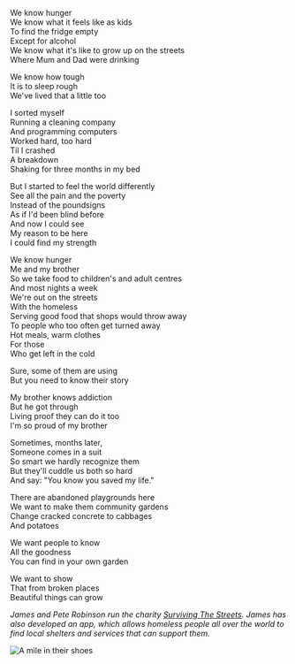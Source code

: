 We know hunger<br />
We know what it feels like as kids<br />
To find the fridge empty<br />
Except for alcohol<br />
We know what it's like to grow up on the streets<br />
Where Mum and Dad were drinking

We know how tough<br />
It is to sleep rough<br />
We've lived that a little too

I sorted myself<br />
Running a cleaning company<br />
And programming computers<br />
Worked hard, too hard<br />
Til I crashed<br />
A breakdown<br />
Shaking for three months in my bed

But I started to feel the world differently<br />
See all the pain and the poverty<br />
Instead of the poundsigns<br />
As if I'd been blind before<br />
And now I could see<br />
My reason to be here<br />
I could find my strength

We know hunger<br />
Me and my brother<br />
So we take food to children's and adult centres<br />
And most nights a week<br />
We're out on the streets<br />
With the homeless<br />
Serving good food that shops would throw away<br />
To people who too often get turned away<br />
Hot meals, warm clothes<br />
For those<br />
Who get left in the cold

Sure, some of them are using<br />
But you need to know their story

My brother knows addiction<br />
But he got through<br />
Living proof they can do it too<br />
I'm so proud of my brother

Sometimes, months later,<br />
Someone comes in a suit<br />
So smart we hardly recognize them<br />
But they'll cuddle us both so hard<br />
And say: "You know you saved my life."

There are abandoned playgrounds here<br />
We want to make them community gardens<br />
Change cracked concrete to cabbages<br />
And potatoes

We want people to know<br />
All the goodness<br />
You can find in your own garden

We want to show<br />
That from broken places<br />
Beautiful things can grow

*James and Pete Robinson run the charity [Surviving The Streets](https://survivingthestreets.uk). James has also developed an app, which allows homeless people all over the world to find local shelters and services that can support them.*

<div class="text-center"><img src="/img/ordinary_extraordinary/9.the_hunger_brothers.jpg" class="event-image" alt="A mile in their shoes" /></div>
